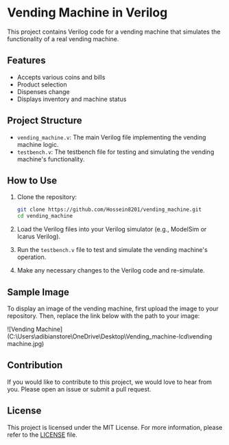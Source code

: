 # Vending Machine in Verilog

This project contains Verilog code for a vending machine that simulates the functionality of a real vending machine.

## Features

- Accepts various coins and bills
- Product selection
- Dispenses change
- Displays inventory and machine status

## Project Structure

- `vending_machine.v`: The main Verilog file implementing the vending machine logic.
- `testbench.v`: The testbench file for testing and simulating the vending machine's functionality.

## How to Use

1. Clone the repository:

    ```bash
    git clone https://github.com/Hossein8201/vending_machine.git
    cd vending_machine
    ```

2. Load the Verilog files into your Verilog simulator (e.g., ModelSim or Icarus Verilog).

3. Run the `testbench.v` file to test and simulate the vending machine's operation.

4. Make any necessary changes to the Verilog code and re-simulate.

## Sample Image

To display an image of the vending machine, first upload the image to your repository. Then, replace the link below with the path to your image:

![Vending Machine](C:\Users\adibianstore\OneDrive\Desktop\Vending_machine-lcd\vending machine.jpg)

## Contribution

If you would like to contribute to this project, we would love to hear from you. Please open an issue or submit a pull request.

## License

This project is licensed under the MIT License. For more information, please refer to the [LICENSE](LICENSE) file.
